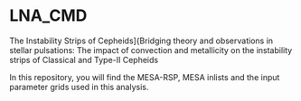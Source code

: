 # LNA_CMD
The Instability Strips of Cepheids]{Bridging theory and observations in stellar pulsations: The impact of convection and metallicity on the instability strips of Classical and Type-II Cepheids

In this repository, you will find the MESA-RSP, MESA inlists and the input parameter grids used in this analysis.

